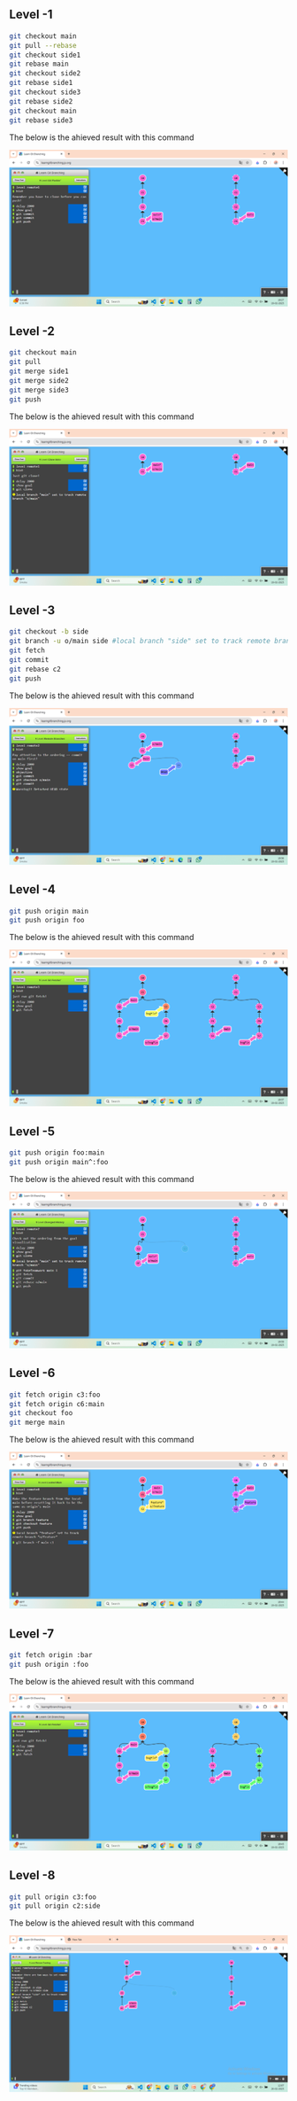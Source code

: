 ## Level -1

```bash
git checkout main
git pull --rebase
git checkout side1
git rebase main
git checkout side2
git rebase side1
git checkout side3
git rebase side2
git checkout main
git rebase side3
```

The below is the ahieved result with this command

![alt text](image-1.png)

## Level -2

```bash
git checkout main
git pull
git merge side1
git merge side2
git merge side3
git push
```

The below is the ahieved result with this command

![alt text](image-2.png)

## Level -3

```bash
git checkout -b side
git branch -u o/main side #local branch "side" set to track remote branch "o/main"
git fetch
git commit
git rebase c2
git push
```

The below is the ahieved result with this command

![alt text](image-3.png)

## Level -4

```bash
git push origin main
git push origin foo
```

The below is the ahieved result with this command

![alt text](image-4.png)

## Level -5

```bash
git push origin foo:main
git push origin main^:foo
```

The below is the ahieved result with this command

![alt text](image-5.png)

## Level -6

```bash
git fetch origin c3:foo
git fetch origin c6:main
git checkout foo
git merge main
```

The below is the ahieved result with this command

![alt text](image-6.png)

## Level -7

```bash
git fetch origin :bar
git push origin :foo
```

The below is the ahieved result with this command

![alt text](image-7.png)

## Level -8

```bash
git pull origin c3:foo
git pull origin c2:side
```

The below is the ahieved result with this command

![alt text](image-8.png)
